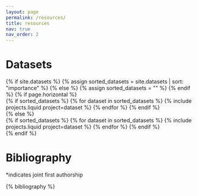 ```yaml
---
layout: page
permalink: /resources/
title: resources
nav: true
nav_order: 2
---
```


# Datasets
<div class="datasets">
  {% if site.datasets %}
    {% assign sorted_datasets = site.datasets | sort: "importance" %}
  {% else %}
    {% assign sorted_datasets = "" %}
  {% endif %}
  {% if page.horizontal %}
    <div class="container">
      <div class="row row-cols-1 row-cols-md-2">
        {% if sorted_datasets %}
          {% for dataset in sorted_datasets %}
            {% include projects.liquid project=dataset %}
          {% endfor %}
        {% endif %}
      </div>
    </div>
  {% else %}
    <div class="row row-cols-1 row-cols-md-3">
      {% if sorted_datasets %}
        {% for dataset in sorted_datasets %}
          {% include projects.liquid project=dataset %}
        {% endfor %}
      {% endif %}
    </div>
  {% endif %}
</div>

# Bibliography

<!-- _pages/publications.md -->
<div class="publications">
<p>*indicates joint first authorship</p>
{% bibliography %}

</div>